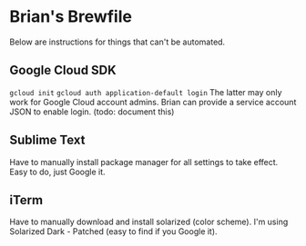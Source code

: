# Brian's Brewfile

Below are instructions for things that can't be automated.

## Google Cloud SDK

`gcloud init`
`gcloud auth application-default login`
The latter may only work for Google Cloud account admins. Brian can provide a
service account JSON to enable login. (todo: document this)

## Sublime Text

Have to manually install package manager for all settings to take effect. Easy
to do, just Google it.

## iTerm

Have to manually download and install solarized (color scheme). I'm using
Solarized Dark - Patched (easy to find if you Google it).
